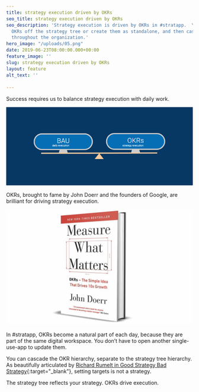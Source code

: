 ```yaml
---
title: strategy execution driven by OKRs
seo_title: strategy execution driven by OKRs
seo_description: 'Strategy execution is driven by OKRs in #stratapp.  You can hang
  OKRs off the strategy tree or create them as standalone, and then cascade ownership
  throughout the organization.'
hero_image: "/uploads/05.png"
date: 2019-06-23T08:00:00.000+00:00
feature_image: ''
slug: strategy execution driven by OKRs
layout: feature
alt_text: ''

---
```

Success requires us to balance strategy execution with daily work.

![](/uploads/balancing-strategy-and-daily-execution.PNG)

OKRs, brought to fame by John Doerr and the founders of Google, are brilliant for driving strategy execution.

![](/uploads/measure-what-matters-2.PNG)

In #stratapp, OKRs become a natural part of each day, because they are part of the same digital workspace. You don’t have to open another single-use-app to update them.

You can cascade the OKR hierarchy, separate to the strategy tree hierarchy.  As beautifully articulated by [Richard Rumelt in Good Strategy Bad Strategy](https://stratappsaas.com/good-strategy-bad-strategy-by-richard-rumelt/ "Good Strategy Bad Strategy"){:target="_blank"}, setting targets is not a strategy.  

The strategy tree reflects your strategy.  OKRs drive execution.